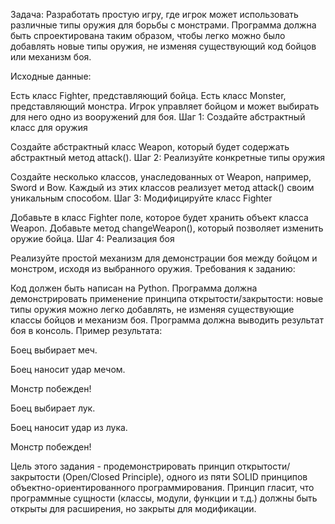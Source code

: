 Задача: Разработать простую игру, где игрок может использовать различные типы оружия для борьбы с монстрами. Программа должна быть спроектирована таким образом, чтобы легко можно было добавлять новые типы оружия, не изменяя существующий код бойцов или механизм боя.

Исходные данные:

Есть класс Fighter, представляющий бойца.
Есть класс Monster, представляющий монстра.
Игрок управляет бойцом и может выбирать для него одно из вооружений для боя.
Шаг 1: Создайте абстрактный класс для оружия

Создайте абстрактный класс Weapon, который будет содержать абстрактный метод attack().
Шаг 2: Реализуйте конкретные типы оружия

Создайте несколько классов, унаследованных от Weapon, например, Sword и Bow. Каждый из этих классов реализует метод attack() своим уникальным способом.
Шаг 3: Модифицируйте класс Fighter

Добавьте в класс Fighter поле, которое будет хранить объект класса Weapon.
Добавьте метод changeWeapon(), который позволяет изменить оружие бойца.
Шаг 4: Реализация боя

Реализуйте простой механизм для демонстрации боя между бойцом и монстром, исходя из выбранного оружия.
Требования к заданию:

Код должен быть написан на Python.
Программа должна демонстрировать применение принципа открытости/закрытости: новые типы оружия можно легко добавлять, не изменяя существующие классы бойцов и механизм боя.
Программа должна выводить результат боя в консоль.
Пример результата:

Боец выбирает меч.

Боец наносит удар мечом.

Монстр побежден!

Боец выбирает лук.

Боец наносит удар из лука.

Монстр побежден!

Цель этого задания - продемонстрировать принцип открытости/закрытости (Open/Closed Principle), одного из пяти SOLID принципов объектно-ориентированного программирования. Принцип гласит, что программные сущности (классы, модули, функции и т.д.) должны быть открыты для расширения, но закрыты для модификации.
